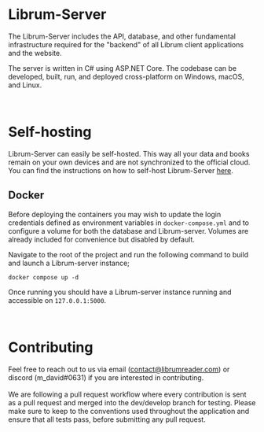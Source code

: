 # Librum-Server
The Librum-Server includes the API, database, and other fundamental infrastructure required for the "backend" of all Librum client applications and the website.

The server is written in C# using ASP.NET Core. The codebase can be developed, built, run, and deployed cross-platform on Windows, macOS, and Linux.

<br>

# Self-hosting
Librum-Server can easily be self-hosted. This way all your data and books remain on your own devices and are not synchronized to the official cloud.<br>
You can find the instructions on how to self-host Librum-Server [here](self-hosting/self-host-installation.md).

## Docker
Before deploying the containers you may wish to update the login credentials defined as environment variables in `docker-compose.yml` and to configure a volume for both the database and Librum-server. Volumes are already included for convenience but disabled by default.

Navigate to the root of the project and run the following command to build and launch a Librum-server instance;
```shell
docker compose up -d
```
Once running you should have a Librum-server instance running and accessible on `127.0.0.1:5000`.

<br>

# Contributing
Feel free to reach out to us via email (contact@librumreader.com) or discord (m_david#0631) if you are interested in contributing.<br>
<br>
We are following a pull request workflow where every contribution is sent as a pull request and merged into the dev/develop branch for testing.
Please make sure to keep to the conventions used throughout the application and ensure that all tests pass, before submitting any pull request.
